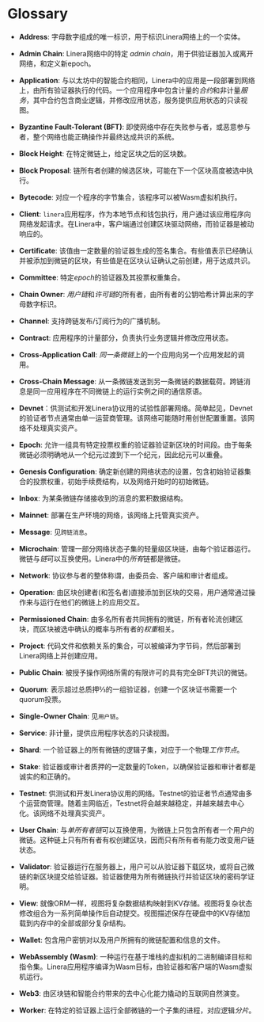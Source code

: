 # Glossary

- **Address**: 字母数字组成的唯一标识，用于标识Linera网络上的一个实体。
  
- **Admin Chain**: Linera网络中的特定 _admin chain_，用于供验证器加入或离开网络，和定义新epoch。
  
- **Application**: 与以太坊中的智能合约相同，Linera中的应用是一段部署到网络上，由所有验证器执行的代码。一个应用程序中包含计量的*合约*和非计量*服务*，其中合约包含商业逻辑，并修改应用状态，服务提供应用状态的只读视图。
  
- **Byzantine Fault-Tolerant (BFT)**: 即使网络中存在失败参与者，或恶意参与者，整个网络也能正确操作并最终达成共识的系统。
  
- **Block Height**: 在特定微链上，给定区块之后的区块数。
  
- **Block Proposal**: 链所有者创建的候选区块，可能在下一个区块高度被选中执行。
  
- **Bytecode**: 对应一个程序的字节集合，该程序可以被Wasm虚拟机执行。
  
- **Client**: `linera`应用程序，作为本地节点和钱包执行，用户通过该应用程序向网络发起请求。在Linera中，客户端通过创建区块驱动网络，而验证器是被动响应的。
  
- **Certificate**: 该值由一定数量的验证器生成的签名集合。有些值表示已经确认并被添加到微链的区块，有些值是在区块认证确认之前创建，用于达成共识。
  
- **Committee**: 特定*epoch*的验证器及其投票权重集合。
  
- **Chain Owner**: *用户链*和*许可链*的所有者，由所有者的公钥哈希计算出来的字母数字标识。
  
- **Channel**: 支持跨链发布/订阅行为的广播机制。
  
- **Contract**: 应用程序的计量部分，负责执行业务逻辑并修改应用状态。
  
- **Cross-Application Call**: *同一条微链*上的一个应用向另一个应用发起的调用。
  
- **Cross-Chain Message**: 从一条微链发送到另一条微链的数据载荷。跨链消息是同一应用程序在不同微链上的运行实例之间的通信原语。
  
- **Devnet**：供测试和开发Linera协议用的试验性部署网络。简单起见，Devnet的验证者节点通常由单一运营商管理。该网络可能随时用创世配置重置。该网络不处理真实资产。
  
- **Epoch**: 允许一组具有特定投票权重的验证器验证新区块的时间段。由于每条微链必须明确地从一个纪元过渡到下一个纪元，因此纪元可以重叠。
  
- **Genesis Configuration**: 确定新创建的网络状态的设置，包含初始验证器集合的投票权重，初始手续费结构，以及网络开始时的初始微链。
  
- **Inbox**: 为某条微链存储接收到的消息的累积数据结构。
  
- **Mainnet**: 部署在生产环境的网络，该网络上托管真实资产。
  
- **Message**: 见`跨链消息`。
  
- **Microchain**: 管理一部分网络状态子集的轻量级区块链，由每个验证器运行。微链与*链*可以互换使用。Linera中的*所有*链都是微链。
  
- **Network**: 协议参与者的整体称谓，由委员会、客户端和审计者组成。
  
- **Operation**: 由区块创建者(和签名者)直接添加到区块的交易，用户通常通过操作来与运行在他们的微链上的应用交互。
  
- **Permissioned Chain**: 由多名所有者共同拥有的微链，所有者轮流创建区块，而区块被选中确认的概率与所有者的*权重*相关。
  
- **Project**: 代码文件和依赖关系的集合，可以被编译为字节码，然后部署到Linera网络上并创建应用。
  
- **Public Chain**: 被授予操作网络所需的有限许可的具有完全BFT共识的微链。
  
- **Quorum**: 表示超过总质押⅔的一组验证器，创建一个区块证书需要一个quorum投票。
  
- **Single-Owner Chain**: 见`用户链`。
  
- **Service**: 非计量，提供应用程序状态的只读视图。
  
- **Shard**: 一个验证器上的所有微链的逻辑子集，对应于一个物理*工作节点*。
  
- **Stake**: 验证器或审计者质押的一定数量的Token，以确保验证器和审计者都是诚实的和正确的。
  
- **Testnet**: 供测试和开发Linera协议用的网络。Testnet的验证者节点通常由多个运营商管理。随着主网临近，Testnet将会越来越稳定，并越来越去中心化。该网络不处理真实资产。
  
- **User Chain**: 与*单所有者链*可以互换使用，为微链上只包含所有者一个用户的微链。这种链上只有所有者有权创建区块，因而只有所有者有能力改变用户链状态。
  
- **Validator**: 验证器运行在服务器上，用户可以从验证器下载区块，或将自己微链的新区块提交给验证器。验证器使用为所有微链执行并验证区块的密码学证明。
  
- **View**: 就像ORM一样，视图将复杂数据结构映射到KV存储。视图将复杂状态修改组合为一系列简单操作后自动提交。视图描述保存在硬盘中的KV存储加载到内存中的全部或部分复杂结构。
  
- **Wallet**: 包含用户密钥对以及用户所拥有的微链配置和信息的文件。
  
- **WebAssembly (Wasm)**: 一种运行在基于堆栈的虚拟机的二进制编译目标和指令集。Linera应用程序编译为Wasm目标，由验证器和客户端的Wasm虚拟机运行。
  
- **Web3**: 由区块链和智能合约带来的去中心化能力撬动的互联网自然演变。
  
- **Worker**: 在特定的验证器上运行全部微链的一个子集的进程，对应逻辑*分片*。
